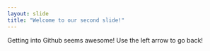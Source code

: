```yaml
---
layout: slide
title: "Welcome to our second slide!"
---
```

Getting into Github seems awesome!
Use the left arrow to go back!
